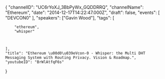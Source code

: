 {
    "channelID": "UC6rYoXJ_3BbPyWx_GQDDRRQ",
    "channelName": "Ethereum",
    "date": "2014-12-17T14:22:47.000Z",
    "draft": false,
    "events": [
        "DEVCON0"
    ],
    "speakers": ["Gavin Wood"],
    "tags": [




        "ethereum",
        "whisper"



    ],
    "title": "Ethereum \u00d0\u039eVcon-0 - Whisper: the Multi DHT Messaging System with Routing Privacy. Vision & Roadmap.",
    "youtubeID": "BrWlAtfqF6s"
}
